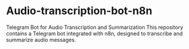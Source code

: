 # Audio-transcription-bot-n8n
Telegram Bot for Audio Transcription and Summarization  This repository contains a Telegram bot integrated with n8n, designed to transcribe and summarize audio messages.
